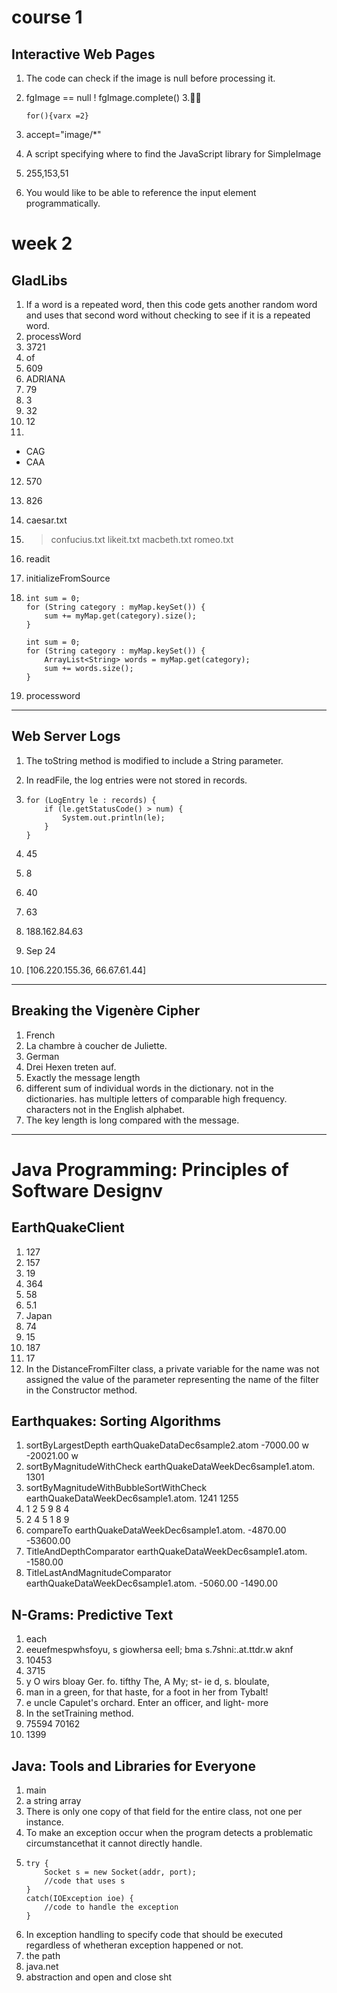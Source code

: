 
# course 1

## Interactive Web Pages
1. The code can check if the image is null before processing it.
2.
   fgImage == null
   ! fgImage.complete()
3.

    ```
    for(){varx =2}
    ```
4. accept="image/*"
5. A script specifying where to find the JavaScript library for SimpleImage
6. 255,153,51
7. You would like to be able to reference the input element programmatically.



# week 2

## GladLibs

1. If a word is a repeated word, then this code gets another random word and uses that second word without checking to see if it is a repeated word.
2. processWord
3. 3721
4. of
5. 609
6. ADRIANA
7. 79
8. 3
9. 32
10. 12
11.
   - CAG
   - CAA
12. 570
13. 826
14. caesar.txt
15.
    > confucius.txt
    > likeit.txt
    > macbeth.txt
    > romeo.txt
16. readit
17. initializeFromSource
18.
    ```
    int sum = 0;
    for (String category : myMap.keySet()) {
        sum += myMap.get(category).size();
    }
    ```

    ```
    int sum = 0;
    for (String category : myMap.keySet()) {
        ArrayList<String> words = myMap.get(category);
        sum += words.size();
    }
    ```
1.  processword

---

## Web Server Logs

1. The toString method is modified to include a String parameter.
2. In readFile, the log entries were not stored in records.
3.
    ```
    for (LogEntry le : records) {
        if (le.getStatusCode() > num) {
            System.out.println(le);
        }
    }
    ```

4. 45
5. 8
6. 40
7. 63
8. 188.162.84.63
9. Sep 24
10.  [106.220.155.36, 66.67.61.44]

---

## Breaking the Vigenère Cipher

1. French
2. La chambre à coucher de Juliette.
3. German
4. Drei Hexen treten auf.
5. Exactly the message length
6.
    different sum of individual words in the dictionary.
    not in the dictionaries.
    has multiple letters of comparable high frequency.
    characters not in the English alphabet.
7. The key length is long compared with the message.

---

# Java Programming: Principles of Software Designv

## EarthQuakeClient

1. 127
2. 157
3. 19
4. 364
5. 58
6. 5.1
7. Japan
8. 74
9. 15
10. 187
11. 17
12. In the DistanceFromFilter class, a private variable for the name was not assigned the value of the parameter representing the name of the filter in the Constructor method.

## Earthquakes: Sorting Algorithms
1. sortByLargestDepth earthQuakeDataDec6sample2.atom
   -7000.00 w
   -20021.00 w
2. sortByMagnitudeWithCheck earthQuakeDataWeekDec6sample1.atom.
   1301
3. sortByMagnitudeWithBubbleSortWithCheck earthQuakeDataWeekDec6sample1.atom.
   1241
   1255
4. 1 2 5 9 8 4
5. 2 4 5 1 8 9
6. compareTo earthQuakeDataWeekDec6sample1.atom.
   -4870.00
   -53600.00
7. TitleAndDepthComparator earthQuakeDataWeekDec6sample1.atom.
   -1580.00
8. TitleLastAndMagnitudeComparator earthQuakeDataWeekDec6sample1.atom.
   -5060.00
   -1490.00

## N-Grams: Predictive Text

1. each
2. eeuefmespwhsfoyu, s giowhersa eell; bma s.7shni:.at.ttdr.w aknf
3. 10453
4. 3715
5.  y O wirs bloay Ger. fo. tifthy The, A My; st- ie d, s. bloulate,
6. man in a green, for that haste, for a foot in her from Tybalt!
7. e uncle Capulet's orchard. Enter an officer, and light- more
8. In the setTraining method.
9. 75594 70162
10. 1399


## Java: Tools and Libraries for Everyone
1. main
2. a string array
3. There is only one copy of that field for the entire class, not one per instance.
4. To make an exception occur when the program detects a problematic circumstancethat it cannot directly handle.
5.
    ```
    try {
        Socket s = new Socket(addr, port);
        //code that uses s
    }
    catch(IOException ioe) {
        //code to handle the exception
    }
    ```
1. In exception handling to specify code that should be executed regardless of whetheran exception happened or not.
2. the path
3. java.net
4. abstraction and open and close sht
